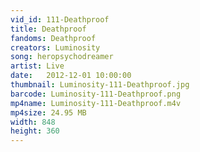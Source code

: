 ```yaml
---
vid_id: 111-Deathproof
title: Deathproof
fandoms: Deathproof
creators: Luminosity
song: heropsychodreamer
artist: Live
date:   2012-12-01 10:00:00
thumbnail: Luminosity-111-Deathproof.jpg
barcode: Luminosity-111-Deathproof.png
mp4name: Luminosity-111-Deathproof.m4v
mp4size: 24.95 MB
width: 848
height: 360
---
```



  